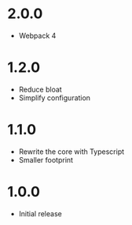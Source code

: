 # 2.0.0

-   Webpack 4

# 1.2.0

-   Reduce bloat
-   Simplify configuration

# 1.1.0

-   Rewrite the core with Typescript
-   Smaller footprint

# 1.0.0

-   Initial release
